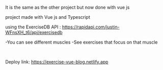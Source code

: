 It is the same as the other project but now done with vue js


project made with Vue js and Typescript
<br/>

using the ExerciseDB API : https://rapidapi.com/justin-WFnsXH_t6/api/exercisedb

-You can see different muscles
-See exercises that focus on that muscle

<br/>

Deploy link: https://exercise-vue-blog.netlify.app